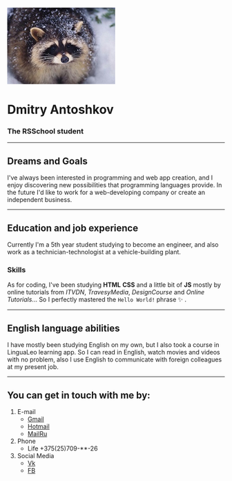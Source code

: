 ![My Social media Avatar](./Avatar.jpg)

# Dmitry Antoshkov


### The RSSchool student

******

## Dreams and Goals
I've always been interested in programming and web app creation, and I enjoy discovering new possibilities that programming languages provide. In the future I'd like to work for a web-developing company or create an independent business.

--------    
## Education and job experience
Currently I'm a 5th year student studying to become an engineer, and also work as a technician-technologist at a vehicle-building plant.

### Skills 
As for coding, I've been studying **HTML** **CSS** and a little bit of **JS** mostly by online tutorials from *ITVDN*, *TravesyMedia*, *DesignCourse* and *Online Tutorials*... So I perfectly mastered the ```Hello World!``` phrase  :sparkles: .

--------
## English language abilities    
I have mostly been studying English on my own, but I also took a course in LinguaLeo learning app. So I can read in English, watch movies and videos with no problem, also I use English to communicate with foreign colleagues at my present job.

------
## You can get in touch with me by:

1. E-mail
    * [Gmail](mailto:dimitrijsa@gmail.com)
    * [Hotmail](mailto:dimitrijsa@hotmail.com)
    * [MailRu](mailto:dimitrijsa@mail.ru)
2. Phone
    * Life +375(25)709-**-26
3. Social Media
    * [Vk](https://vk.com/dimitrijsa)
    * [FB](https://www.facebook.com/dimitrijsa)
